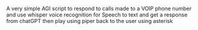 A very simple AGI script to respond to calls made to a VOIP phone number and use whisper voice recognition for Speech to text and get a response from chatGPT then play using piper back to the user using asterisk 
